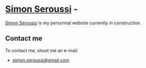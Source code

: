 # [Simon Seroussi](http://simonseroussi.com/) - 

[Simon Seroussi](http://simonseroussi.com/) is my personnal website currently in construction. 

## Contact me

To contact me, shoot me an e-mail:
* simon.seroussi@gmail.com

